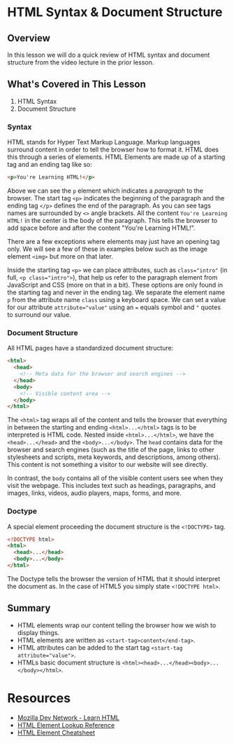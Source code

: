 # HTML Syntax & Document Structure

## Overview

In this lesson we will do a quick review of HTML syntax and document structure from the video lecture in the prior lesson.

## What's Covered in This Lesson

1. HTML Syntax
2. Document Structure

### Syntax

HTML stands for Hyper Text Markup Language. Markup languages surround content in order to tell the browser how to format it. HTML does this through a series of elements. HTML Elements are made up of a starting tag and an ending tag like so:

```html
<p>You're Learning HTML!</p>
```

Above we can see the `p` element which indicates a _paragraph_ to the browser. The start tag `<p>` indicates the beginning of the paragraph and the ending tag `</p>` defines the end of the paragraph. As you can see tags names are surrounded by `<>` angle brackets. All the content `You're Learning HTML!` in the center is the body of the paragraph. This tells the browser to add space before and after the content "You're Learning HTML!".

There are a few exceptions where elements may just have an opening tag only. We will see a few of these in examples below such as the image element `<img>` but more on that later.

Inside the starting tag `<p>` we can place attributes, such as `class="intro"` (in full, `<p class="intro">`), that help us refer to the paragraph element from JavaScript and CSS (more on that in a bit). These options are only found in the starting tag and never in the ending tag. We separate the element name `p` from the attribute name `class` using a keyboard space. We can set a value for our attribute `attribute="value"` using an `=` equals symbol and `"` quotes to surround our value.

### Document Structure

All HTML pages have a standardized document structure:

```html
<html>
  <head>
    <!-- Meta data for the browser and search engines -->
  </head>
  <body>
    <!-- Visible content area -->
  </body>
</html>
```

The `<html>` tag wraps all of the content and tells the browser that everything in between the starting and ending `<html>...</html>` tags is to be interpreted is HTML code. Nested inside `<html>...</html>`, we have the `<head>...</head>` and the `<body>...</body>`. The `head` contains data for the browser and search engines (such as the title of the page, links to other stylesheets and scripts, meta keywords, and descriptions, among others). This content is not something a visitor to our website will see directly.

In contrast, the `body` contains all of the visible content users see when they visit the webpage. This includes text such as headings, paragraphs, and images, links, videos, audio players, maps, forms, and more.

### Doctype

A special element proceeding the document structure is the `<!DOCTYPE>` tag.

```html
<!DOCTYPE html>
<html>
  <head>...</head>
  <body>...</body>
</html>
```

The Doctype tells the browser the version of HTML that it should interpret the document as. In the case of HTML5 you simply state `<!DOCTYPE html>`.

## Summary

- HTML elements wrap our content telling the browser how we wish to display things.
- HTML elements are written as `<start-tag>content</end-tag>`.
- HTML attributes can be added to the start tag `<start-tag attribute="value">`.
- HTMLs basic document structure is `<html><head>...</head><body>...</body></html>`.

# Resources

- [Mozilla Dev Network - Learn HTML](https://developer.mozilla.org/en-US/docs/Web/HTML)
- [HTML Element Lookup Reference](https://developer.mozilla.org/en-US/docs/Web/HTML/Element)
- [HTML Element Cheatsheet](http://overapi.com/html)
